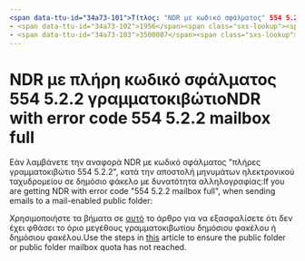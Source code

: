 ```yaml
---
<span data-ttu-id="34a73-101">Τίτλος: "NDR με κωδικό σφάλματος" 554 5.2.2 γραμματοκιβώτιο Full "" MS. Author: chrisda Author: chrisda Manager: dansimp MS. Date: 04/21/2020 MS. ακροατήριο: ITPro MS. topic: άρθρο MS. Service: O365-διαχείριση ROBOTs: INDEX, nofollow localization_priority: Normal MS. Custom:</span><span class="sxs-lookup"><span data-stu-id="34a73-101">title: "NDR with error code "554 5.2.2 mailbox full"" ms.author: chrisda author: chrisda manager: dansimp ms.date: 04/21/2020 ms.audience: ITPro ms.topic: article ms.service: o365-administration ROBOTS: NOINDEX, NOFOLLOW localization_priority: Normal ms.custom:</span></span> 
- <span data-ttu-id="34a73-102">1956</span><span class="sxs-lookup"><span data-stu-id="34a73-102">1956</span></span>
- <span data-ttu-id="34a73-103">3500007</span><span class="sxs-lookup"><span data-stu-id="34a73-103">3500007</span></span>
---
```


# <a name="ndr-with-error-code-554-522-mailbox-full"></a><span data-ttu-id="34a73-104">NDR με πλήρη κωδικό σφάλματος 554 5.2.2 γραμματοκιβώτιο</span><span class="sxs-lookup"><span data-stu-id="34a73-104">NDR with error code 554 5.2.2 mailbox full</span></span>

<span data-ttu-id="34a73-105">Εάν λαμβάνετε την αναφορά NDR με κωδικό σφάλματος "πλήρες γραμματοκιβώτιο 554 5.2.2", κατά την αποστολή μηνυμάτων ηλεκτρονικού ταχυδρομείου σε δημόσιο φάκελο με δυνατότητα αλληλογραφίας:</span><span class="sxs-lookup"><span data-stu-id="34a73-105">If you are getting NDR with error code "554 5.2.2 mailbox full", when sending emails to a mail-enabled public folder:</span></span>  

<span data-ttu-id="34a73-106">Χρησιμοποιήστε τα βήματα σε [αυτό](https://aka.ms/554522) το άρθρο για να εξασφαλίσετε ότι δεν έχει φθάσει το όριο μεγέθους γραμματοκιβωτίου δημόσιου φακέλου ή δημόσιου φακέλου.</span><span class="sxs-lookup"><span data-stu-id="34a73-106">Use the steps in [this](https://aka.ms/554522) article to ensure the public folder or public folder mailbox quota has not reached.</span></span>
